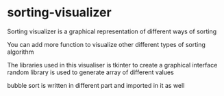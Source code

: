 # sorting-visualizer

Sorting visualizer is a graphical representation of different ways of sorting


You can add more function to visualize other different types of sorting algorithm


The libraries used in this visualiser is tkinter to create a graphical interface 
random library is used to generate array of different values


bubble sort is written in different part and imported in it as well
